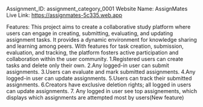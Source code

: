 
Assignment_ID: assignment_category_0001
Website Name: AssignMates
Live Link: https://assignmates-5c335.web.app

Features:
This project aims to create a collaborative study platform where users can engage in creating, submitting, evaluating, and updating assignment tasks. It provides a dynamic environment for knowledge sharing and learning among peers. With features for task creation, submission, evaluation, and tracking, the platform fosters active participation and collaboration within the user community.
1.Registered users can create tasks and delete only their own.
2.Any logged-in user can submit assignments.
3.Users can evaluate and mark submitted assignments.
4.Any logged-in user can update assignments.
5.Users can track their submitted assignments.
6.Creators have exclusive deletion rights; all logged in users can update assignments.
7. Any logged in user see top assignements, which displays which assignments are attempted most by users(New feature)
